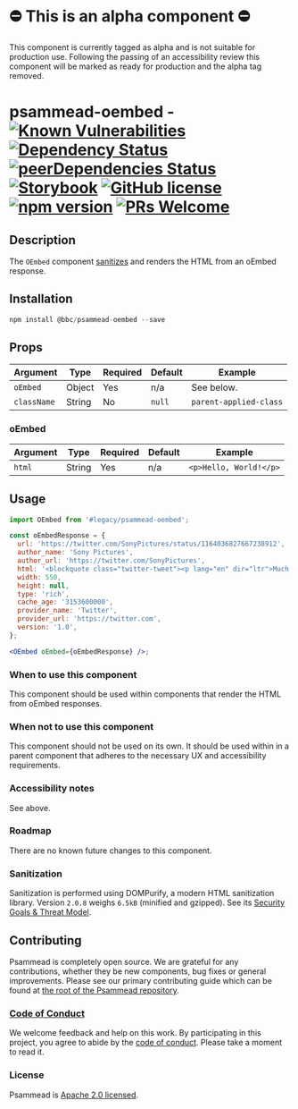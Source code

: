 # ⛔️ This is an alpha component ⛔️

This component is currently tagged as alpha and is not suitable for production use. Following the passing of an accessibility review this component will be marked as ready for production and the alpha tag removed.

# psammead-oembed - [![Known Vulnerabilities](https://snyk.io/test/github/bbc/psammead/badge.svg?targetFile=packages%2Fcomponents%2Fpsammead-oembed%2Fpackage.json)](https://snyk.io/test/github/bbc/psammead?targetFile=packages%2Fcomponents%2Fpsammead-oembed%2Fpackage.json) [![Dependency Status](https://david-dm.org/bbc/psammead.svg?path=packages/components/psammead-oembed)](https://david-dm.org/bbc/psammead?path=packages/components/psammead-oembed) [![peerDependencies Status](https://david-dm.org/bbc/psammead/peer-status.svg?path=packages/components/psammead-oembed)](https://david-dm.org/bbc/psammead?path=packages/components/psammead-oembed&type=peer) [![Storybook](https://raw.githubusercontent.com/storybooks/brand/master/badge/badge-storybook.svg?sanitize=true)](https://bbc.github.io/psammead/?path=/story/oembed--containing-image) [![GitHub license](https://img.shields.io/badge/license-Apache%202.0-blue.svg)](https://github.com/bbc/psammead/blob/latest/LICENSE) [![npm version](https://img.shields.io/npm/v/@bbc/psammead-oembed.svg)](https://www.npmjs.com/package/@bbc/psammead-oembed) [![PRs Welcome](https://img.shields.io/badge/PRs-welcome-brightgreen.svg)](https://github.com/bbc/psammead/blob/latest/CONTRIBUTING.md)

## Description

The `OEmbed` component [sanitizes](#Sanitization) and renders the HTML from an oEmbed response.

## Installation

```jsx
npm install @bbc/psammead-oembed --save
```

## Props

| Argument    | Type   | Required | Default | Example                |
| ----------- | ------ | -------- | ------- | ---------------------- |
| `oEmbed`    | Object | Yes      | n/a     | See below.             |
| `className` | String | No       | `null`  | `parent-applied-class` |

### oEmbed

| Argument | Type   | Required | Default | Example                |
| -------- | ------ | -------- | ------- | ---------------------- |
| `html`   | String | Yes      | n/a     | `<p>Hello, World!</p>` |

## Usage

```jsx
import OEmbed from '#legacy/psammead-oembed';

const oEmbedResponse = {
  url: 'https://twitter.com/SonyPictures/status/1164036827667238912',
  author_name: 'Sony Pictures',
  author_url: 'https://twitter.com/SonyPictures',
  html: '<blockquote class="twitter-tweet"><p lang="en" dir="ltr">Much of today’s news about Spider-Man has mischaracterized recent discussions about Kevin Feige’s involvement in the franchise. We are disappointed, but respect Disney’s decision not to have him continue as a lead producer of our next live action Spider-Man film. (1/3)</p>&mdash; Sony Pictures (@SonyPictures) <a href="https://twitter.com/SonyPictures/status/1164036827667238912?ref_src=twsrc%5Etfw">August 21, 2019</a></blockquote>',
  width: 550,
  height: null,
  type: 'rich',
  cache_age: '3153600000',
  provider_name: 'Twitter',
  provider_url: 'https://twitter.com',
  version: '1.0',
};

<OEmbed oEmbed={oEmbedResponse} />;
```

### When to use this component

This component should be used within components that render the HTML from oEmbed responses.

### When not to use this component

This component should not be used on its own. It should be used within in a parent component that adheres to the necessary UX and accessibility requirements.

### Accessibility notes

See above.

### Roadmap

There are no known future changes to this component.

### Sanitization

Sanitization is performed using DOMPurify, a modern HTML sanitization library. Version `2.0.8` weighs `6.5kB` (minified and gzipped). See its [Security Goals & Threat Model](https://github.com/cure53/DOMPurify/wiki/Security-Goals-&-Threat-Model).

## Contributing

Psammead is completely open source. We are grateful for any contributions, whether they be new components, bug fixes or general improvements. Please see our primary contributing guide which can be found at [the root of the Psammead repository](https://github.com/bbc/psammead/blob/latest/CONTRIBUTING.md).

### [Code of Conduct](https://github.com/bbc/psammead/blob/latest/CODE_OF_CONDUCT.md)

We welcome feedback and help on this work. By participating in this project, you agree to abide by the [code of conduct](https://github.com/bbc/psammead/blob/latest/CODE_OF_CONDUCT.md). Please take a moment to read it.

### License

Psammead is [Apache 2.0 licensed](https://github.com/bbc/psammead/blob/latest/LICENSE).
